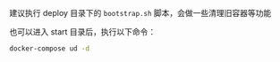 建议执行 deploy 目录下的 `bootstrap.sh` 脚本，会做一些清理旧容器等功能

也可以进入 start 目录后，执行以下命令：

```bash
docker-compose ud -d
```
